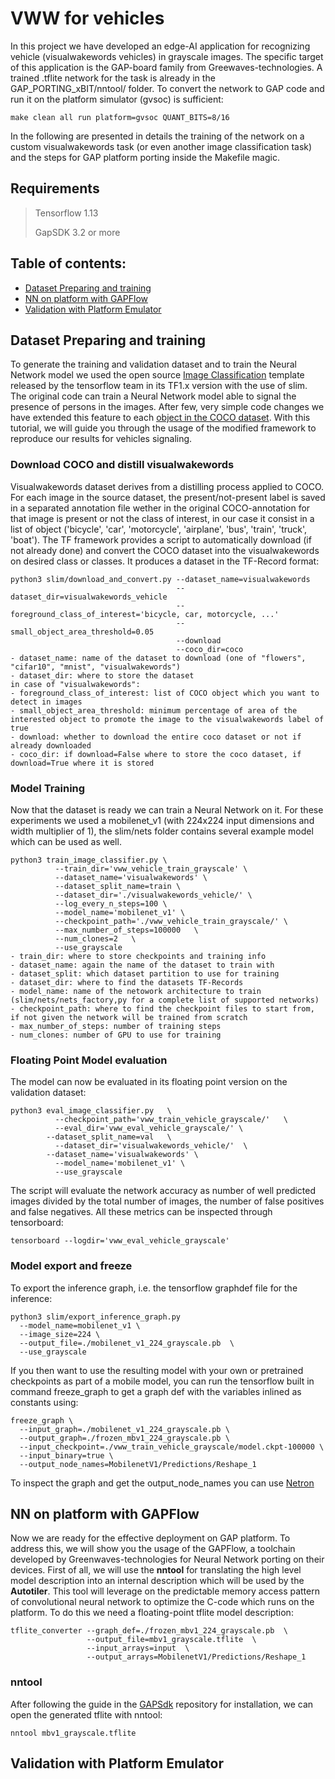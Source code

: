 # VWW for vehicles

In this project we have developed an edge-AI application for recognizing vehicle (visualwakewords vehicles) in grayscale images. The specific target of this application is the GAP-board family from Greewaves-technologies. 
A trained .tflite network for the task is already in the GAP_PORTING_xBIT/nntool/ folder. To convert the network to GAP code and run it on the platform simulator (gvsoc) is sufficient:
```
make clean all run platform=gvsoc QUANT_BITS=8/16
```
In the following are presented in details the training of the network on a custom visualwakewords task (or even another image classification task) and the steps for GAP platform porting inside the Makefile magic.

## Requirements
> Tensorflow 1.13
>
> GapSDK 3.2 or more

## Table of contents:
  - [Dataset Preparing and training](#dataset-preparing-and-training)
  - [NN on platform with GAPFlow](#nn-on-platform-with-gapflow)
  - [Validation with Platform Emulator](#validation-with-platform-emulator)
  
## Dataset Preparing and training

To generate the training and validation dataset and to train the Neural Network model we used the open source [Image Classification](https://github.com/tensorflow/models/tree/master/research/slim) template released by the tensorflow team in its TF1.x version with the use of slim.
The original code can train a Neural Network model able to signal the presence of persons in the images. After few, very simple code changes we have extended this feature to each [object in the COCO dataset](https://github.com/amikelive/coco-labels/blob/master/coco-labels-2014_2017.txt). With this tutorial, we will guide you through the usage of the modified framework to reproduce our results for vehicles signaling.

### Download COCO and distill visualwakewords

Visualwakewords dataset derives from a distilling process applied to COCO. For each image in the source dataset, the present/not-present label is saved in a separated annotation file wether in the original COCO-annotation for that image is present or not the class of interest, in our case it consist in a list of object ('bicycle', 'car', 'motorcycle', 'airplane', 'bus', 'train', 'truck', 'boat').
The TF framework provides a script to automatically download (if not already done) and convert the COCO dataset into the visualwakewords on desired class or classes. It produces a dataset in the TF-Record format:
```
python3 slim/download_and_convert.py --dataset_name=visualwakewords 
                                     --dataset_dir=visualwakewords_vehicle
                                     --foreground_class_of_interest='bicycle, car, motorcycle, ...'
                                     --small_object_area_threshold=0.05
                                     --download
                                     --coco_dir=coco
- dataset_name: name of the dataset to download (one of "flowers", "cifar10", "mnist", "visualwakewords")
- dataset_dir: where to store the dataset
in case of "visualwakewords":
- foreground_class_of_interest: list of COCO object which you want to detect in images
- small_object_area_threshold: minimum percentage of area of the interested object to promote the image to the visualwakewords label of true
- download: whether to download the entire coco dataset or not if already downloaded
- coco_dir: if download=False where to store the coco dataset, if download=True where it is stored
```
### Model Training

Now that the dataset is ready we can train a Neural Network on it. For these experiments we used a mobilenet_v1 (with 224x224 input dimensions and width multiplier of 1), the slim/nets folder contains several example model which can be used as well.
```
python3 train_image_classifier.py \
	      --train_dir='vww_vehicle_train_grayscale' \
	      --dataset_name='visualwakewords' \
	      --dataset_split_name=train \
	      --dataset_dir='./visualwakewords_vehicle/' \
	      --log_every_n_steps=100 \
	      --model_name='mobilenet_v1' \
	      --checkpoint_path='./vww_vehicle_train_grayscale/' \
	      --max_number_of_steps=100000   \  
	      --num_clones=2   \ 
	      --use_grayscale
- train_dir: where to store checkpoints and training info
- dataset_name: again the name of the dataset to train with
- dataset_split: which dataset partition to use for training
- dataset_dir: where to find the datasets TF-Records
- model_name: name of the netowork architecture to train (slim/nets/nets_factory,py for a complete list of supported networks)
- checkpoint_path: where to find the checkpoint files to start from, if not given the network will be trained from scratch
- max_number_of_steps: number of training steps
- num_clones: number of GPU to use for training
```

### Floating Point Model evaluation

The model can now be evaluated in its floating point version on the validation dataset:
```
python3 eval_image_classifier.py   \   
	      --checkpoint_path='vww_train_vehicle_grayscale/'   \   
	      --eval_dir='vww_eval_vehicle_grayscale/' \  
      	--dataset_split_name=val   \   
	      --dataset_dir='visualwakewords_vehicle/'  \  
      	--dataset_name='visualwakewords' \  
	      --model_name='mobilenet_v1' \ 	  
	      --use_grayscale
```
The script will evaluate the network accuracy as number of well predicted images divided by the total number of images, the number of false positives and false negatives. All these metrics can be inspected through tensorboard:
```
tensorboard --logdir='vww_eval_vehicle_grayscale'
```

### Model export and freeze

To export the inference graph, i.e. the tensorflow graphdef file for the inference:
```
python3 slim/export_inference_graph.py
  --model_name=mobilenet_v1 \
  --image_size=224 \
  --output_file=./mobilenet_v1_224_grayscale.pb  \
  --use_grayscale
```

If you then want to use the resulting model with your own or pretrained checkpoints as part of a mobile model, you can run the tensorflow built in command freeze_graph to get a graph def with the variables inlined as constants using:
```
freeze_graph \
  --input_graph=./mobilenet_v1_224_grayscale.pb \
  --output_graph=./frozen_mbv1_224_grayscale.pb \
  --input_checkpoint=./vww_train_vehicle_grayscale/model.ckpt-100000 \
  --input_binary=true \
  --output_node_names=MobilenetV1/Predictions/Reshape_1
```


To inspect the graph and get the output_node_names you can use [Netron](https://lutzroeder.github.io/netron/)

## NN on platform with GAPFlow

Now we are ready for the effective deployment on GAP platform. To address this, we will show you the usage of the GAPFlow, a toolchain developed by Greenwaves-technologies for Neural Network porting on their devices.
First of all, we will use the __nntool__ for translating the high level model description into an internal description which will be used by the __Autotiler__. This tool will leverage on the predictable memory access pattern of convolutional neural network to optimize the C-code which runs on the platform.
To do this we need a floating-point tflite model description:
```
tflite_converter --graph_def=./frozen_mbv1_224_grayscale.pb  \
                 --output_file=mbv1_grayscale.tflite  \
                 --input_arrays=input  \
                 --output_arrays=MobilenetV1/Predictions/Reshape_1
```

### nntool
After following the guide in the [GAPSdk](https://github.com/GreenWaves-Technologies/gap_sdk) repository for installation, we can open the generated tflite with nntool:
```
nntool mbv1_grayscale.tflite
```

## Validation with Platform Emulator
